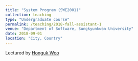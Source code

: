 ```yaml
---
title: "System Program (SWE2001)"
collection: teaching
type: "Undergraduate course"
permalink: /teaching/2018-fall-assistant-1
venue: "Department of Software, Sungkyunkwan University"
date: 2018-09-01
location: "City, Country"
---
```


Lectured by [Honguk Woo](https://scholar.google.co.kr/citations?user=Gaxjc7UAAAAJ)

